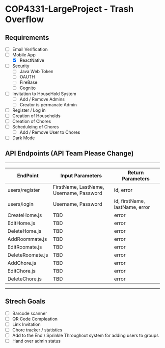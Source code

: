 # COP4331-LargeProject - Trash Overflow

## Requirements
- [ ] Email Verification
- [ ] Mobile App
  - [x] ReactNative
- [ ] Security
  - [ ] Java Web Token
  - [ ] OAUTH
  - [ ] FireBase
  - [ ] Cognito
- [ ] Invitation to HouseHold System
  - [ ] Add / Remove Admins
  - [ ] Creator is permanate Admin
- [ ] Register / Log in
- [ ] Creation of Households
- [ ] Creation of Chores
- [ ] Scheduleing of Chores
  - [ ] Add / Remove User to Chores
- [ ] Dark Mode

## API Endpoints (API Team Please Change)

***

| EndPoint | Input Parameters | Return Parameters
| -------- | ---------------- | --------------
| users/register | FirstName, LastName, Username, Password| id, error
| users/login | Username, Password | id, firstName, lastName, error
| CreateHome.js | TBD | error
| EditHome.js | TBD | error
| DeleteHome.js | TBD | error
| AddRoommate.js | TBD | error
| EditRoomate.js | TBD | error
| DeleteRoomate.js | TBD | error
| AddChore.js | TBD | error
| EditChore.js | TBD | error
| DeleteChore.js | TBD | error

***

## Strech Goals
- [ ] Barcode scanner
- [ ] QR Code Compleation
- [ ] Link Invitation
- [ ] Chore tracker / statistics 
- [ ] Add to the End / Sprinkle Throughout system for adding users to groups
- [ ] Hand over admin status